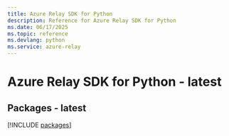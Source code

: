 ```yaml
---
title: Azure Relay SDK for Python
description: Reference for Azure Relay SDK for Python
ms.date: 06/17/2025
ms.topic: reference
ms.devlang: python
ms.service: azure-relay
---
```

# Azure Relay SDK for Python - latest
## Packages - latest
[!INCLUDE [packages](relay-index.md)]